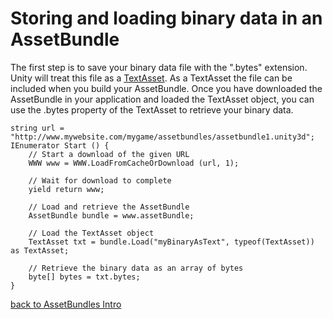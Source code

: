 Storing and loading binary data in an AssetBundle
=================================================


The first step is to save your binary data file with the ".bytes" extension. Unity will treat this file as a [TextAsset](ScriptRef:TextAsset.html.html). As a TextAsset the file can be included when you build your AssetBundle. Once you have downloaded the AssetBundle in your application and loaded the TextAsset object, you can use the .bytes property of the TextAsset to retrieve your binary data.

````
string url = "http://www.mywebsite.com/mygame/assetbundles/assetbundle1.unity3d";
IEnumerator Start () {
    // Start a download of the given URL
    WWW www = WWW.LoadFromCacheOrDownload (url, 1);

    // Wait for download to complete
    yield return www;

    // Load and retrieve the AssetBundle
    AssetBundle bundle = www.assetBundle;

    // Load the TextAsset object
    TextAsset txt = bundle.Load("myBinaryAsText", typeof(TextAsset)) as TextAsset;

    // Retrieve the binary data as an array of bytes
    byte[] bytes = txt.bytes;
}
````


[back to AssetBundles Intro](AssetBundlesIntro.html)
